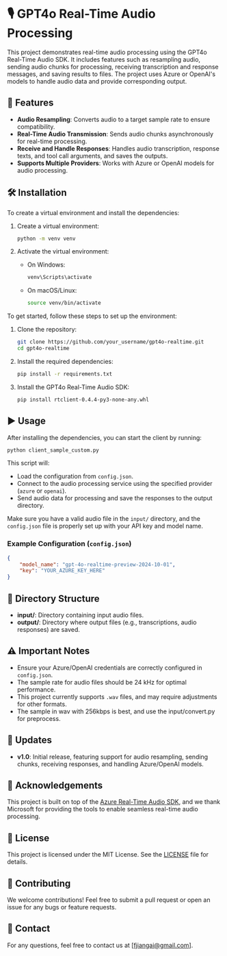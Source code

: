 # 🎙️ GPT4o Real-Time Audio Processing

This project demonstrates real-time audio processing using the GPT4o Real-Time Audio SDK. It includes features such as resampling audio, sending audio chunks for processing, receiving transcription and response messages, and saving results to files. The project uses Azure or OpenAI's models to handle audio data and provide corresponding output.

## 🚀 Features
- **Audio Resampling**: Converts audio to a target sample rate to ensure compatibility.
- **Real-Time Audio Transmission**: Sends audio chunks asynchronously for real-time processing.
- **Receive and Handle Responses**: Handles audio transcription, response texts, and tool call arguments, and saves the outputs.
- **Supports Multiple Providers**: Works with Azure or OpenAI models for audio processing.

## 🛠️ Installation

To create a virtual environment and install the dependencies:

1. Create a virtual environment:
   ```sh
   python -m venv venv
   ```

2. Activate the virtual environment:
   - On Windows:
     ```sh
     venv\Scripts\activate
     ```
   - On macOS/Linux:
     ```sh
     source venv/bin/activate
     ```

To get started, follow these steps to set up the environment:

1. Clone the repository:
   ```sh
   git clone https://github.com/your_username/gpt4o-realtime.git
   cd gpt4o-realtime
   ```

2. Install the required dependencies:
   ```sh
   pip install -r requirements.txt
   ```

3. Install the GPT4o Real-Time Audio SDK:
   ```sh
   pip install rtclient-0.4.4-py3-none-any.whl
   ```

## ▶️ Usage

After installing the dependencies, you can start the client by running:

```sh
python client_sample_custom.py
```

This script will:
- Load the configuration from `config.json`.
- Connect to the audio processing service using the specified provider (`azure` or `openai`).
- Send audio data for processing and save the responses to the output directory.

Make sure you have a valid audio file in the `input/` directory, and the `config.json` file is properly set up with your API key and model name.

### Example Configuration (`config.json`)
```json
{
    "model_name": "gpt-4o-realtime-preview-2024-10-01",
    "key": "YOUR_AZURE_KEY_HERE"
}
```

## 📂 Directory Structure
- **input/**: Directory containing input audio files.
- **output/**: Directory where output files (e.g., transcriptions, audio responses) are saved.

## ⚠️ Important Notes
- Ensure your Azure/OpenAI credentials are correctly configured in `config.json`.
- The sample rate for audio files should be 24 kHz for optimal performance.
- This project currently supports `.wav` files, and may require adjustments for other formats.
- The sample in wav with 256kbps is best, and use the input/convert.py for preprocess.

## 🔄 Updates
- **v1.0**: Initial release, featuring support for audio resampling, sending chunks, receiving responses, and handling Azure/OpenAI models.

## 🙏 Acknowledgements
This project is built on top of the [Azure Real-Time Audio SDK](https://github.com/Azure-Samples/aoai-realtime-audio-sdk/tree/main), and we thank Microsoft for providing the tools to enable seamless real-time audio processing.

## 📜 License
This project is licensed under the MIT License. See the [LICENSE](LICENSE) file for details.

## 🤝 Contributing
We welcome contributions! Feel free to submit a pull request or open an issue for any bugs or feature requests.

## 📧 Contact
For any questions, feel free to contact us at [fjiangai@gmail.com].

